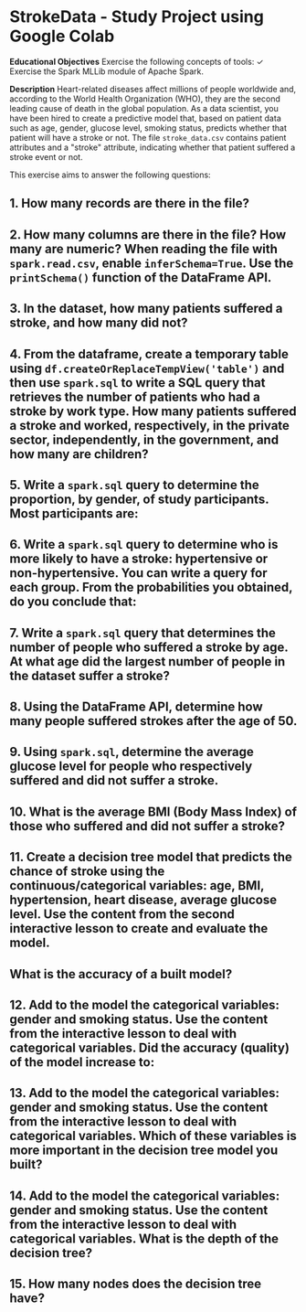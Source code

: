 # StrokeData - Study Project using Google Colab

**Educational Objectives**
Exercise the following concepts of tools:
✓ Exercise the Spark MLLib module of Apache Spark.

**Description**
Heart-related diseases affect millions of people worldwide and, according to the World Health Organization (WHO), they are the second leading cause of death in the global population. As a data scientist, you have been hired to create a predictive model that, based on patient data such as age, gender, glucose level, smoking status, predicts whether that patient will have a stroke or not. The file `stroke_data.csv` contains patient attributes and a "stroke" attribute, indicating whether that patient suffered a stroke event or not.

This exercise aims to answer the following questions:

## 1. How many records are there in the file?
## 2. How many columns are there in the file? How many are numeric? When reading the file with `spark.read.csv`, enable `inferSchema=True`. Use the `printSchema()` function of the DataFrame API.
## 3. In the dataset, how many patients suffered a stroke, and how many did not?
## 4. From the dataframe, create a temporary table using `df.createOrReplaceTempView('table')` and then use `spark.sql` to write a SQL query that retrieves the number of patients who had a stroke by work type. How many patients suffered a stroke and worked, respectively, in the private sector, independently, in the government, and how many are children?
## 5. Write a `spark.sql` query to determine the proportion, by gender, of study participants. Most participants are:
## 6. Write a `spark.sql` query to determine who is more likely to have a stroke: hypertensive or non-hypertensive. You can write a query for each group. From the probabilities you obtained, do you conclude that:
## 7. Write a `spark.sql` query that determines the number of people who suffered a stroke by age. At what age did the largest number of people in the dataset suffer a stroke?
## 8. Using the DataFrame API, determine how many people suffered strokes after the age of 50.
## 9. Using `spark.sql`, determine the average glucose level for people who respectively suffered and did not suffer a stroke.
## 10. What is the average BMI (Body Mass Index) of those who suffered and did not suffer a stroke?
## 11. Create a decision tree model that predicts the chance of stroke using the continuous/categorical variables: age, BMI, hypertension, heart disease, average glucose level. Use the content from the second interactive lesson to create and evaluate the model.
## What is the accuracy of a built model?
## 12. Add to the model the categorical variables: gender and smoking status. Use the content from the interactive lesson to deal with categorical variables. Did the accuracy (quality) of the model increase to:
## 13. Add to the model the categorical variables: gender and smoking status. Use the content from the interactive lesson to deal with categorical variables. Which of these variables is more important in the decision tree model you built?
## 14. Add to the model the categorical variables: gender and smoking status. Use the content from the interactive lesson to deal with categorical variables. What is the depth of the decision tree?
## 15. How many nodes does the decision tree have?
